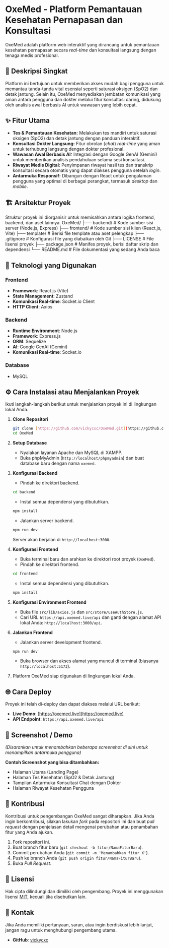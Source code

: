 # OxeMed - Platform Pemantauan Kesehatan Pernapasan dan Konsultasi

OxeMed adalah platform web interaktif yang dirancang untuk pemantauan kesehatan pernapasan secara *real-time* dan konsultasi langsung dengan tenaga medis profesional.

## 📜 Deskripsi Singkat

Platform ini bertujuan untuk memberikan akses mudah bagi pengguna untuk memantau tanda-tanda vital esensial seperti saturasi oksigen (SpO2) dan detak jantung. Selain itu, OxeMed menyediakan jembatan komunikasi yang aman antara pengguna dan dokter melalui fitur konsultasi daring, didukung oleh analisis awal berbasis AI untuk wawasan yang lebih cepat.

## ✨ Fitur Utama

- **Tes & Pemantauan Kesehatan:** Melakukan tes mandiri untuk saturasi oksigen (SpO2) dan detak jantung dengan panduan interaktif.
- **Konsultasi Dokter Langsung:** Fitur obrolan (*chat*) *real-time* yang aman untuk terhubung langsung dengan dokter profesional.
- **Wawasan Awal Berbasis AI:** Integrasi dengan Google GenAI (Gemini) untuk memberikan analisis pendahuluan selama sesi konsultasi.
- **Riwayat Medis Digital:** Penyimpanan riwayat hasil tes dan transkrip konsultasi secara otomatis yang dapat diakses pengguna setelah *login*.
- **Antarmuka Responsif:** Dibangun dengan React untuk pengalaman pengguna yang optimal di berbagai perangkat, termasuk *desktop* dan *mobile*.

## 🏗️ Arsitektur Proyek

Struktur proyek ini diorganisir untuk memisahkan antara logika frontend, backend, dan aset lainnya.
OxeMed/
├── backend/          # Kode sumber sisi server (Node.js, Express)
├── frontend/         # Kode sumber sisi klien (React.js, Vite)
├── template/         # Berisi file template atau aset pelengkap
├── .gitignore        # Konfigurasi file yang diabaikan oleh Git
├── LICENSE           # File lisensi proyek
├── package.json      # Manifes proyek, berisi daftar skrip dan dependensi
└── README.md         # File dokumentasi yang sedang Anda baca


## 🚀 Teknologi yang Digunakan

### Frontend
- **Framework**: React.js (Vite)
- **State Management**: Zustand
- **Komunikasi Real-time**: Socket.io Client
- **HTTP Client**: Axios

### Backend
- **Runtime Environment**: Node.js
- **Framework**: Express.js
- **ORM**: Sequelize
- **AI**: Google GenAI (Gemini)
- **Komunikasi Real-time**: Socket.io

### Database
- MySQL

## ⚙️ Cara Instalasi atau Menjalankan Proyek

Ikuti langkah-langkah berikut untuk menjalankan proyek ini di lingkungan lokal Anda.

1.  **Clone Repositori**
    ```bash
    git clone [https://github.com/vickycxc/OxeMed.git](https://github.com/vickycxc/OxeMed.git)
    cd OxeMed
    ```

2.  **Setup Database**
    - Nyalakan layanan Apache dan MySQL di XAMPP.
    - Buka phpMyAdmin (`http://localhost/phpmyadmin`) dan buat database baru dengan nama `oxemed`.

3.  **Konfigurasi Backend**
    - Pindah ke direktori backend.
    ```bash
    cd backend
    ```
    - Instal semua dependensi yang dibutuhkan.
    ```bash
    npm install
    ```
    - Jalankan server backend.
    ```bash
    npm run dev
    ```
    Server akan berjalan di `http://localhost:3000`.

4.  **Konfigurasi Frontend**
    - Buka terminal baru dan arahkan ke direktori root proyek (`OxeMed`).
    - Pindah ke direktori frontend.
    ```bash
    cd frontend
    ```
    - Instal semua dependensi yang dibutuhkan.
    ```bash
    npm install
    ```

5.  **Konfigurasi Environment Frontend**
    - Buka file `src/lib/axios.js` dan `src/store/useAuthStore.js`.
    - Cari URL `https://api.oxemed.live/api` dan ganti dengan alamat API lokal Anda: `http://localhost:3000/api`.

6.  **Jalankan Frontend**
    - Jalankan server development frontend.
    ```bash
    npm run dev
    ```
    - Buka browser dan akses alamat yang muncul di terminal (biasanya `http://localhost:5173`).

7.  Platform OxeMed siap digunakan di lingkungan lokal Anda.

## 🌐 Cara Deploy

Proyek ini telah di-deploy dan dapat diakses melalui URL berikut:

-   **Live Demo**: [https://oxemed.live](https://oxemed.live)
-   **API Endpoint**: `https://api.oxemed.live/api`

## 📸 Screenshot / Demo

*(Disarankan untuk menambahkan beberapa screenshot di sini untuk menampilkan antarmuka pengguna)*

**Contoh Screenshot yang bisa ditambahkan:**
-   Halaman Utama (Landing Page)
-   Halaman Tes Kesehatan (SpO2 & Detak Jantung)
-   Tampilan Antarmuka Konsultasi Chat dengan Dokter
-   Halaman Riwayat Kesehatan Pengguna

## 🤝 Kontribusi

Kontribusi untuk pengembangan OxeMed sangat diharapkan. Jika Anda ingin berkontribusi, silakan lakukan *fork* pada repositori ini dan buat *pull request* dengan penjelasan detail mengenai perubahan atau penambahan fitur yang Anda ajukan.

1.  Fork repositori ini.
2.  Buat branch fitur baru (`git checkout -b fitur/NamaFiturBaru`).
3.  Commit perubahan Anda (`git commit -m 'Menambahkan fitur X'`).
4.  Push ke branch Anda (`git push origin fitur/NamaFiturBaru`).
5.  Buka *Pull Request*.

## 📜 Lisensi

Hak cipta dilindungi dan dimiliki oleh pengembang. Proyek ini menggunakan lisensi [MIT](https://opensource.org/licenses/MIT), kecuali jika disebutkan lain.

## 📧 Kontak

Jika Anda memiliki pertanyaan, saran, atau ingin berdiskusi lebih lanjut, jangan ragu untuk menghubungi pengembang utama.

-   **GitHub**: [vickycxc](https://github.com/vickycxc)